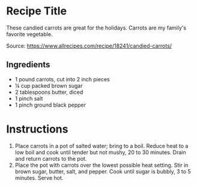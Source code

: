# Recipe Title

These candied carrots are great for the holidays. Carrots are my family's favorite vegetable.

Source: https://www.allrecipes.com/recipe/18241/candied-carrots/

## Ingredients

- 1 pound carrots, cut into 2 inch pieces
- ¼ cup packed brown sugar
- 2 tablespoons butter, diced
- 1 pinch salt
- 1 pinch ground black pepper

# Instructions

1. Place carrots in a pot of salted water; bring to a boil. Reduce heat to a low boil and cook until tender but not mushy, 20 to 30 minutes. Drain and return carrots to the pot.
2. Place the pot with carrots over the lowest possible heat setting. Stir in brown sugar, butter, salt, and pepper. Cook until sugar is bubbly, 3 to 5 minutes. Serve hot.
